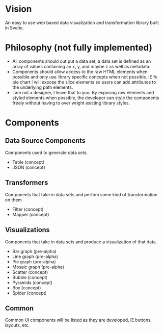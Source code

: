 # Vision

An easy to use web based data visualization and transformation library built in Svelte.

# Philosophy (not fully implemented)

- All components should out put a data set, a data set is defined as an array of values containing an x, y, and maybe z as well as metadata.
- Components should allow access to the raw HTML elements when possible and only use library specific concepts when not possible. IE fo pie chart I will expose the slice elements so users can add attributes to the underlying path elements.
- I am not a designer, I leave that to you. By exposing raw elements and styled elements when possible, the developer can style the components freely without having to over wright existing library styles.

# Components

## Data Source Components

Components used to generate data sets.

- Table (concept)
- JSON (concept)

## Transformers

Components that take in data sets and perfom some kind of transformation on them

- Filter (concept)
- Mapper (concept)

## Visualizations

Components that take in data sets and produce a visualization of that data.

- Bar graph (pre-alpha)
- Line graph (pre-alpha)
- Pie graph (pre-alpha)
- Mosaic graph (pre-alpha)
- Scatter (concept)
- Bubble (concept)
- Pyramids (concept)
- Box (concept)
- Spider (concept)

## Common
Common UI components will be listed as they are developed, IE buttons, layouts, etc.
